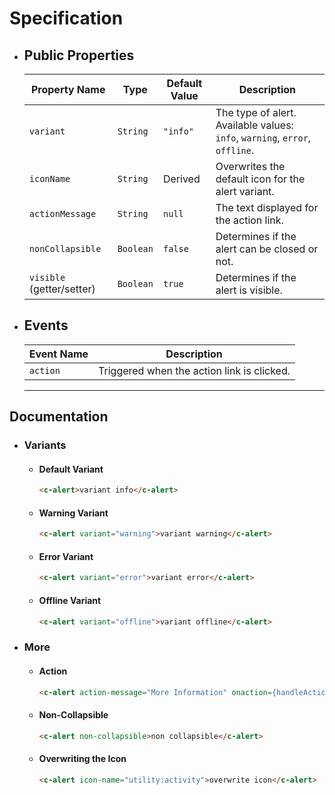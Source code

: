 # Specification

  * ## Public Properties

    | Property Name       | Type      | Default Value | Description                                       |
    |---------------------|-----------|---------------|---------------------------------------------------|
    | `variant`           | `String`  | `"info"`     | The type of alert. Available values: `info`, `warning`, `error`, `offline`.
    | `iconName`          | `String`  | Derived       | Overwrites the default icon for the alert variant.
    | `actionMessage`     | `String`  | `null`        | The text displayed for the action link.           |
    | `nonCollapsible`    | `Boolean` | `false`       | Determines if the alert can be closed or not.     |
    | `visible` (getter/setter) | `Boolean` | `true`   | Determines if the alert is visible.               |

  * ## Events

    | Event Name  | Description                                 |
    |-------------|---------------------------------------------|
    | `action`    | Triggered when the action link is clicked. |

    ---

## Documentation

* ### Variants

  * #### Default Variant

    ```html
    <c-alert>variant info</c-alert>
    ```

  * #### Warning Variant

    ```html
    <c-alert variant="warning">variant warning</c-alert>
    ```

  * #### Error Variant

    ```html
    <c-alert variant="error">variant error</c-alert>
    ```

  * #### Offline Variant

    ```html
    <c-alert variant="offline">variant offline</c-alert>
    ```

* ### More

  * #### Action

    ```html
    <c-alert action-message="More Information" onaction={handleAction}>with action</c-alert>
    ```

  * #### Non-Collapsible

    ```html
    <c-alert non-collapsible>non collapsible</c-alert>
    ```

  * #### Overwriting the Icon

    ```html
    <c-alert icon-name="utility:activity">overwrite icon</c-alert>
    ```